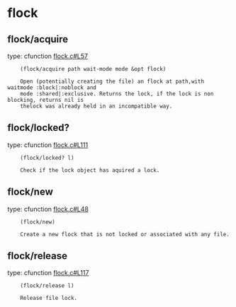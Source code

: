 # flock

## flock/acquire
type: cfunction
[flock.c#L57](flock.c#L57)
```
    (flock/acquire path wait-mode mode &opt flock)
    
    Open (potentially creating the file) an flock at path,with waitmode :block|:noblock and
    mode :shared|:exclusive. Returns the lock, if the lock is non blocking, returns nil is
    thelock was already held in an incompatible way.
```

## flock/locked?
type: cfunction
[flock.c#L111](flock.c#L111)
```
    (flock/locked? l)
    
    Check if the lock object has aquired a lock.
```

## flock/new
type: cfunction
[flock.c#L48](flock.c#L48)
```
    (flock/new)
    
    Create a new flock that is not locked or associated with any file.
```

## flock/release
type: cfunction
[flock.c#L117](flock.c#L117)
```
    (flock/release l)
    
    Release file lock.
```

